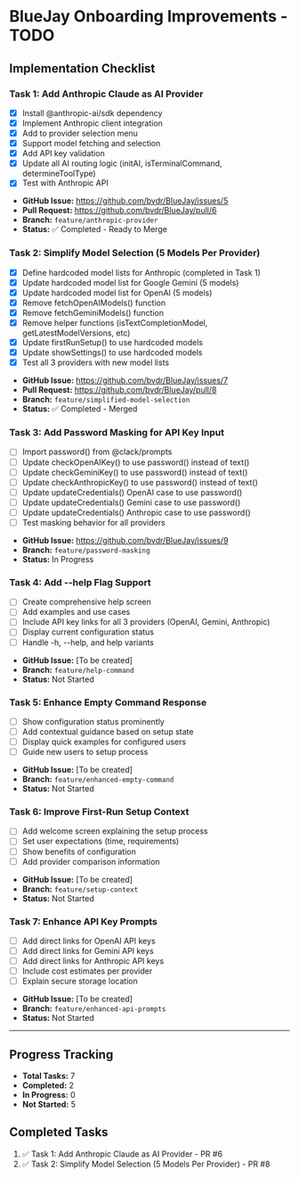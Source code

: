 # BlueJay Onboarding Improvements - TODO

## Implementation Checklist

### Task 1: Add Anthropic Claude as AI Provider
- [x] Install @anthropic-ai/sdk dependency
- [x] Implement Anthropic client integration
- [x] Add to provider selection menu
- [x] Support model fetching and selection
- [x] Add API key validation
- [x] Update all AI routing logic (initAI, isTerminalCommand, determineToolType)
- [x] Test with Anthropic API
- **GitHub Issue:** https://github.com/bvdr/BlueJay/issues/5
- **Pull Request:** https://github.com/bvdr/BlueJay/pull/6
- **Branch:** `feature/anthropic-provider`
- **Status:** ✅ Completed - Ready to Merge

### Task 2: Simplify Model Selection (5 Models Per Provider)
- [x] Define hardcoded model lists for Anthropic (completed in Task 1)
- [x] Update hardcoded model list for Google Gemini (5 models)
- [x] Update hardcoded model list for OpenAI (5 models)
- [x] Remove fetchOpenAIModels() function
- [x] Remove fetchGeminiModels() function
- [x] Remove helper functions (isTextCompletionModel, getLatestModelVersions, etc)
- [x] Update firstRunSetup() to use hardcoded models
- [x] Update showSettings() to use hardcoded models
- [x] Test all 3 providers with new model lists
- **GitHub Issue:** https://github.com/bvdr/BlueJay/issues/7
- **Pull Request:** https://github.com/bvdr/BlueJay/pull/8
- **Branch:** `feature/simplified-model-selection`
- **Status:** ✅ Completed - Merged

### Task 3: Add Password Masking for API Key Input
- [ ] Import password() from @clack/prompts
- [ ] Update checkOpenAIKey() to use password() instead of text()
- [ ] Update checkGeminiKey() to use password() instead of text()
- [ ] Update checkAnthropicKey() to use password() instead of text()
- [ ] Update updateCredentials() OpenAI case to use password()
- [ ] Update updateCredentials() Gemini case to use password()
- [ ] Update updateCredentials() Anthropic case to use password()
- [ ] Test masking behavior for all providers
- **GitHub Issue:** https://github.com/bvdr/BlueJay/issues/9
- **Branch:** `feature/password-masking`
- **Status:** In Progress

### Task 4: Add --help Flag Support
- [ ] Create comprehensive help screen
- [ ] Add examples and use cases
- [ ] Include API key links for all 3 providers (OpenAI, Gemini, Anthropic)
- [ ] Display current configuration status
- [ ] Handle -h, --help, and help variants
- **GitHub Issue:** [To be created]
- **Branch:** `feature/help-command`
- **Status:** Not Started

### Task 5: Enhance Empty Command Response
- [ ] Show configuration status prominently
- [ ] Add contextual guidance based on setup state
- [ ] Display quick examples for configured users
- [ ] Guide new users to setup process
- **GitHub Issue:** [To be created]
- **Branch:** `feature/enhanced-empty-command`
- **Status:** Not Started

### Task 6: Improve First-Run Setup Context
- [ ] Add welcome screen explaining the setup process
- [ ] Set user expectations (time, requirements)
- [ ] Show benefits of configuration
- [ ] Add provider comparison information
- **GitHub Issue:** [To be created]
- **Branch:** `feature/setup-context`
- **Status:** Not Started

### Task 7: Enhance API Key Prompts
- [ ] Add direct links for OpenAI API keys
- [ ] Add direct links for Gemini API keys
- [ ] Add direct links for Anthropic API keys
- [ ] Include cost estimates per provider
- [ ] Explain secure storage location
- **GitHub Issue:** [To be created]
- **Branch:** `feature/enhanced-api-prompts`
- **Status:** Not Started

---

## Progress Tracking
- **Total Tasks:** 7
- **Completed:** 2
- **In Progress:** 0
- **Not Started:** 5

## Completed Tasks
1. ✅ Task 1: Add Anthropic Claude as AI Provider - PR #6
2. ✅ Task 2: Simplify Model Selection (5 Models Per Provider) - PR #8
